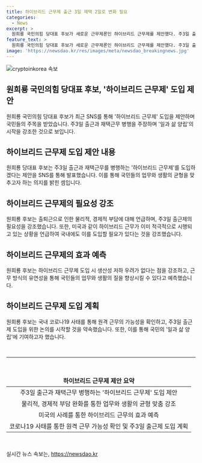 ```yaml
---
title: 하이브리드 근무제 출근 3일 재택 2일로 변화 필요
categories:
  - News
excerpt: >
  원희룡 국민의힘 당대표 후보가 새로운 근무제론인 하이브리드 근무제를 제안했다. 주3일 출근과 이틀 재택근무를 동시에 하는 유연근무제로, 이를 통해 교통체증과 일생활 양립의 어려움을 완화하고자 한다. 미국 사무직들의 재택 또는 하이브리드 근무 방식을 언급하며, 코로나19 시대에도 원격 근무가 생산성 저하로 이어지지 않는다는 점을 강조했다. 그는 전 국민의 일과 삶 양립을 위한 중요 과제로 이를 해결하겠다고 강력히 주장했다.
feature_text: >
  원희룡 국민의힘 당대표 후보가 새로운 근무제론인 하이브리드 근무제를 제안했다. 주3일 출근과 이틀 재택근무를 동시에 하는 유연근무제로, 이를 통해 교통체증과 일생활 양립의 어려움을 완화하고자 한다. 미국 사무직들의 재택 또는 하이브리드 근무 방식을 언급하며, 코로나19 시대에도 원격 근무가 생산성 저하로 이어지지 않는다는 점을 강조했다. 그는 전 국민의 일과 삶 양립을 위한 중요 과제로 이를 해결하겠다고 강력히 주장했다.
image: 'https://newsdao.kr/res/images/meta/newsdao_breakingnews.jpg'
---
```


<p><img src="https://newsdao.kr/res/images/meta/newsdao_breakingnews.jpg" alt="cryptoinkorea 속보" /></p>

<h2 data-ke-size="size26">원희룡 국민의힘 당대표 후보, '하이브리드 근무제' 도입 제안</h2>

<p>원희룡 국민의힘 당대표 후보가 최근 SNS를 통해 '하이브리드 근무제' 도입을 제안하며 국민들의 주목을 받았습니다. 주3일 출근과 재택근무 병행을 주장하며 '일과 삶 양립'의 시작을 강조한 것으로 보입니다.</p>

<h2 data-ke-size="size24">하이브리드 근무제 도입 제안 내용</h2>

<p data-ke-size="size16">원희룡 당대표 후보는 주3일 출근과 재택근무를 병행하는 '하이브리드 근무제'를 도입하겠다는 제안을 SNS를 통해 발표했습니다. 이를 통해 국민들의 업무와 생활의 균형을 맞추고자 하는 의지를 밝힌 셈입니다.</p>

<h2 data-ke-size="size24">하이브리드 근무제의 필요성 강조</h2>

<p data-ke-size="size16">원희룡 후보는 출퇴근으로 인한 물리적, 경제적 부담에 대해 언급하며, 주3일 출근제의 필요성을 강조했습니다. 또한, 미국과 같이 하이브리드 근무가 이미 적극적으로 시행되고 있는 상황을 언급하여 국내에도 이를 도입할 필요가 있다는 것을 강조했습니다.</p>

<h2 data-ke-size="size24">하이브리드 근무제의 효과 예측</h2>

<p data-ke-size="size16">원희룡 후보는 하이브리드 근무제 도입 시 생산성 저하 우려가 없다는 점을 강조하고, 근무 방식의 유연성을 통해 국민들의 업무와 생활의 질을 향상시킬 수 있다고 예측했습니다.</p>

<h2 data-ke-size="size24">하이브리드 근무제 도입 계획</h2>

<p data-ke-size="size16">원희룡 후보는 국내 코로나19 사태를 통해 원격 근무의 가능성을 확인하고, 주3일 출근제 도입을 위한 논의를 시작할 것을 약속했습니다. 또한, 이를 통해 국민의 '일과 삶 양립'에 기여하고자 했습니다.</p>

<p data-ke-size="size16">&nbsp;</p>

<hr>

<p data-ke-size="size16">&nbsp;</p>

<table>
<thead>
<tr>
<td style="text-align: center; height: 17px;"><b>하이브리드 근무제 제안 요약</b></td>
</tr>
</thead>
<tbody>
<tr>
<td style="text-align: center; height: 17px;">주3일 출근과 재택근무 병행하는 '하이브리드 근무제' 도입 제안</td>
</tr>
<tr>
<td style="text-align: center; height: 17px;">물리적, 경제적 부담 완화를 통한 업무와 생활의 균형 맞춤 강조</td>
</tr>
<tr>
<td style="text-align: center; height: 17px;">미국의 사례를 통한 하이브리드 근무의 효과 예측</td>
</tr>
<tr>
<td style="text-align: center; height: 17px;">코로나19 사태를 통한 원격 근무 가능성 확인 및 주3일 출근제 도입 계획</td>
</tr>
</tbody>
</table>

<p data-ke-size="size16">&nbsp;</p>
실시간 뉴스 속보는, <a href="https://newsdao.kr" rel="dofollow">https://newsdao.kr</a>


